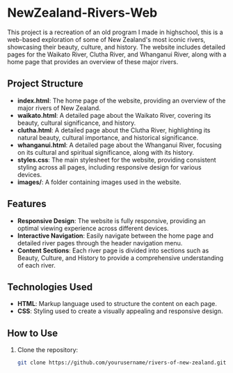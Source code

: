 # NewZealand-Rivers-Web
This project is a recreation of an old program I made in highschool, this is a web-based exploration of some of New Zealand's most iconic rivers, showcasing their beauty, culture, and history. The website includes detailed pages for the Waikato River, Clutha River, and Whanganui River, along with a home page that provides an overview of these major rivers.

## Project Structure

- **index.html**: The home page of the website, providing an overview of the major rivers of New Zealand.
- **waikato.html**: A detailed page about the Waikato River, covering its beauty, cultural significance, and history.
- **clutha.html**: A detailed page about the Clutha River, highlighting its natural beauty, cultural importance, and historical significance.
- **whanganui.html**: A detailed page about the Whanganui River, focusing on its cultural and spiritual significance, along with its history.
- **styles.css**: The main stylesheet for the website, providing consistent styling across all pages, including responsive design for various devices.
- **images/**: A folder containing images used in the website.


## Features
- **Responsive Design**: The website is fully responsive, providing an optimal viewing experience across different devices.
- **Interactive Navigation**: Easily navigate between the home page and detailed river pages through the header navigation menu.
- **Content Sections**: Each river page is divided into sections such as Beauty, Culture, and History to provide a comprehensive understanding of each river.

## Technologies Used

- **HTML**: Markup language used to structure the content on each page.
- **CSS**: Styling used to create a visually appealing and responsive design.

## How to Use

1. Clone the repository:
   ```bash
   git clone https://github.com/yourusername/rivers-of-new-zealand.git
